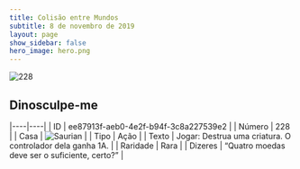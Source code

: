 ```yaml
---
title: Colisão entre Mundos
subtitle: 8 de novembro de 2019
layout: page
show_sidebar: false
hero_image: hero.png
---
```


![228](https://cdn.keyforgegame.com/media/card_front/pt/452_228_77MVFCXF4RM3_pt.png)

## Dinosculpe-me

|----|----|
| ID | ee87913f-aeb0-4e2f-b94f-3c8a227539e2 |
| Número | 228 |
| Casa | ![Saurian](https://archonarcana.com/images/thumb/9/9e/Saurian_P.png/22px-Saurian_P.png "Sauro") |
| Tipo | Ação |
| Texto | Jogar: Destrua uma criatura.  O controlador dela ganha 1A. |
| Raridade | Rara |
| Dizeres | “Quatro moedas deve ser o suficiente, certo?” |

